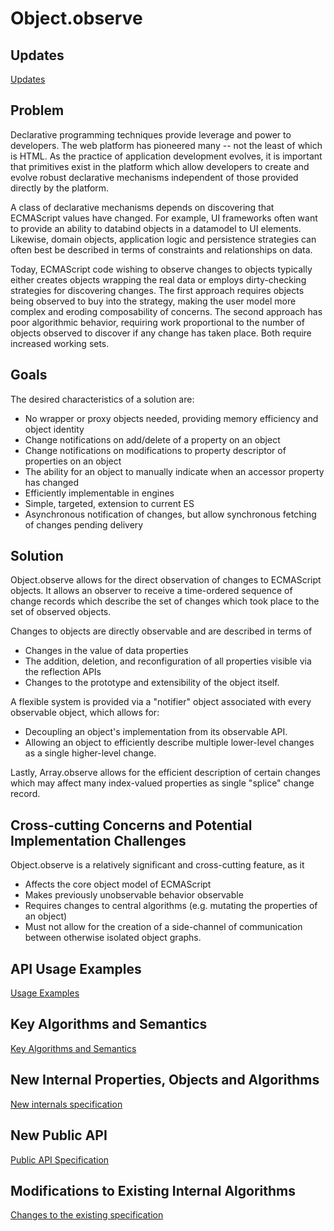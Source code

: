 # Object.observe
 


## Updates

[Updates](Updates.md)



## Problem
Declarative programming techniques provide leverage and power to developers. The web platform has pioneered many -- not the least of which is HTML. As the practice of application development evolves, it is important that primitives exist in the platform which allow developers to create and evolve robust declarative mechanisms independent of those provided directly by the platform.

A class of declarative mechanisms depends on discovering that ECMAScript values have changed. For example, UI frameworks often want to provide an ability to databind objects in a datamodel to UI elements. Likewise, domain objects, application logic and persistence strategies can often best be described in terms of constraints and relationships on data.

Today, ECMAScript code wishing to observe changes to objects typically either creates objects wrapping the real data or employs dirty-checking strategies for discovering changes. The first approach requires objects being observed to buy into the strategy, making the user model more complex and eroding composability of concerns. The second approach has poor algorithmic behavior, requiring work proportional to the number of objects observed to discover if any change has taken place. Both require increased working sets.



## Goals

The desired characteristics of a solution are:

  * No wrapper or proxy objects needed, providing memory efficiency and object identity 
  * Change notifications on add/delete of a property on an object
  * Change notifications on modifications to property descriptor of properties on an object
  * The ability for an object to manually indicate when an accessor property has changed
  * Efficiently implementable in engines
  * Simple, targeted, extension to current ES
  * Asynchronous notification of changes, but allow synchronous fetching of changes pending delivery


## Solution

Object.observe allows for the direct observation of changes to ECMAScript objects. It allows an observer to receive a time-ordered sequence of change records which describe the set of changes which took place to the set of observed objects.

Changes to objects are directly observable and are described in terms of

  * Changes in the value of data properties
  * The addition, deletion, and reconfiguration of all properties visible via the reflection APIs
  * Changes to the prototype and extensibility of the object itself.

A flexible system is provided via a "notifier" object associated with every observable object, which allows for:

  * Decoupling an object's implementation from its observable API.
  * Allowing an object to efficiently describe multiple lower-level changes as a single higher-level change.

Lastly, Array.observe allows for the efficient description of certain changes which may affect many index-valued properties as single "splice" change record.




## Cross-cutting Concerns and Potential Implementation Challenges

Object.observe is a relatively significant and cross-cutting feature, as it

  * Affects the core object model of ECMAScript
  * Makes previously unobservable behavior observable
  * Requires changes to central algorithms (e.g. mutating the properties of an object)
  * Must not allow for the creation of a side-channel of communication between otherwise isolated object graphs.

## API Usage Examples

[Usage Examples](UsageExamples.md)



## Key Algorithms and Semantics

[Key Algorithms and Semantics](KeyAlgorithmsAndSemantics.md)

## New Internal Properties, Objects and Algorithms

[New internals specification](NewInternalsSpecification.md)

## New Public API

[Public API Specification](PublicApiSpecification.md)



## Modifications to Existing Internal Algorithms

[Changes to the existing specification](ChangesToTheExistingSpecification.md)
